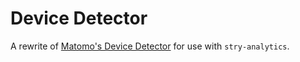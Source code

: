 # Device Detector

A rewrite of [Matomo's Device Detector](https://github.com/matomo-org/device-detector) for use with `stry-analytics`.
